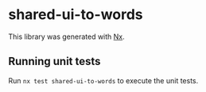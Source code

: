 # shared-ui-to-words

This library was generated with [Nx](https://nx.dev).

## Running unit tests

Run `nx test shared-ui-to-words` to execute the unit tests.
